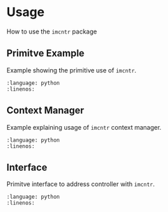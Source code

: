 # Usage

How to use the `imcntr` package

## Primitve Example

Example showing the primitive use of `imcntr`.

```{literalinclude} example_primitive.py
:language: python
:linenos:
```

## Context Manager

Example explaining usage of `imcntr` context manager.


```{literalinclude} example_context_manager.py
:language: python
:linenos:
```

## Interface

Primitve interface to address controller with `imcntr`.

```{literalinclude} example_interface.py
:language: python
:linenos:
```
